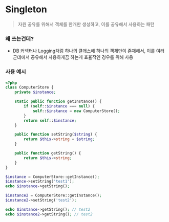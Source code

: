 # Singleton

> 자원 공유를 위해서 객체를 한개만 생성하고, 이를 공유해서 사용하는 패턴

### 왜 쓰는건데?
- DB 커넥터나 Logging처럼 하나의 클래스에 하나의 객체만이 존재해서, 이를 여러군데에서 공유해서 사용하게끔 하는게 효율적인 경우를 위해 사용

### 사용 예시
```php
<?php
class ComputerStore {
	private $instance;

	static public function getInstance() {
		if (self::$instance === null) {
			self::$instance = new ComputerStore();
		}
		return self::$instance;
	}

	public function setString($string) {
		return $this->string = $string;
	}

	public function getString() {
		return $this->string;
	}
}

$instance = ComputerStore::getInstance();
$instance->setString('test1');
echo $instance->getString();

$instance2 = ComputerStore::getInstance();
$instance2->setString('test2');

echo $instance->getString(); // test2
echo $instance2->getString(); // test2
```
